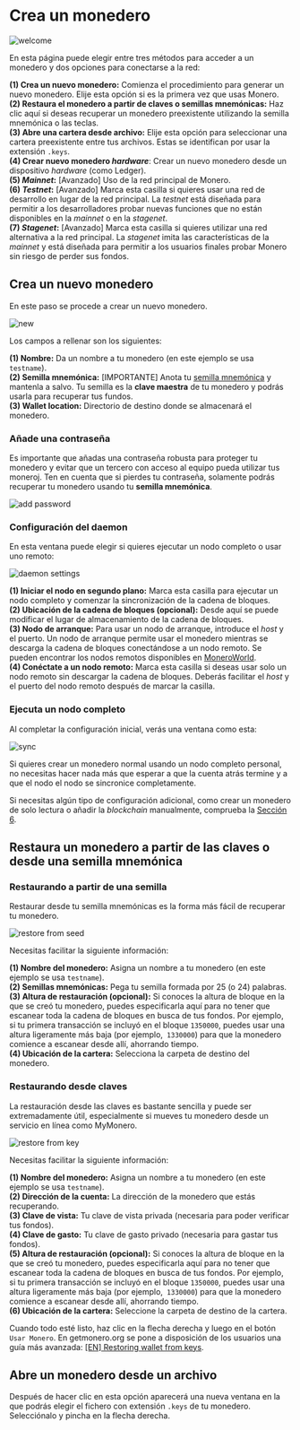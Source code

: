 # Crea un monedero
![welcome](media/wizard_2-options.png)

En esta página puede elegir entre tres métodos para acceder a un monedero y dos opciones para conectarse a la red:

**(1) Crea un nuevo monedero:** Comienza el procedimiento para generar un nuevo monedero. Elije esta opción si es la primera vez que usas Monero.    
**(2) Restaura el monedero a partir de claves o semillas mnemónicas:** Haz clic aquí si deseas recuperar un monedero preexistente utilizando la semilla mnemónica o las teclas.    
**(3) Abre una cartera desde archivo:** Elije esta opción para seleccionar una cartera preexistente entre tus archivos. Estas se identifican por usar la extensión `.keys`.    
**(4) Crear nuevo monedero _hardware_**: Crear un nuevo monedero desde un dispositivo _hardware_ (como Ledger).    
**(5) _Mainnet_:**  [Avanzado] Uso de la red principal de Monero.    
**(6) _Testnet_:**  [Avanzado] Marca esta casilla si quieres usar una red de desarrollo en lugar de la red principal. La _testnet_ está diseñada para permitir a los desarrolladores probar nuevas funciones que no están disponibles en la _mainnet_ o en la _stagenet_.    
**(7) _Stagenet_:** [Avanzado] Marca esta casilla si quieres utilizar una red alternativa a la red principal. La _stagenet_ imita las características de la _mainnet_ y está diseñada para permitir a los usuarios finales probar Monero sin riesgo de perder sus fondos.

## Crea un nuevo monedero

En este paso se procede a crear un nuevo monedero.

![new](media/wizard_3-create.png)

Los campos a rellenar son los siguientes:

**(1) Nombre:** Da un nombre a tu monedero (en este ejemplo se usa `testname`).    
**(2) Semilla mnemónica:** [IMPORTANTE] Anota tu [semilla mnemónica](https://getmonero.org/resources/moneropedia/mnemonicseed.html) y mantenla a salvo. Tu semilla es la **clave maestra** de tu monedero y podrás usarla para recuperar tus fundos.    
**(3) Wallet location:** Directorio de destino donde se almacenará el monedero.    

### Añade una contraseña

Es importante que añadas una contraseña robusta para proteger tu monedero y evitar que un tercero con acceso al equipo pueda utilizar tus moneroj.
Ten en cuenta que si pierdes tu contraseña, solamente podrás recuperar tu monedero usando tu **semilla mnemónica**.

![add password](media/wizard_4-pass.png)

### Configuración del daemon

En esta ventana puede elegir si quieres ejecutar un nodo completo o usar uno remoto:

![daemon settings](media/wizard_5-daemon-settings.png)

**(1) Iniciar el nodo en segundo plano:** Marca esta casilla para ejecutar un nodo completo y comenzar la sincronización de la cadena de bloques.    
**(2) Ubicación de la cadena de bloques (opcional):** Desde aquí se puede modificar el lugar de almacenamiento de la cadena de bloques.    
**(3) Nodo de arranque:** Para usar un nodo de arranque, introduce el _host_ y el puerto. Un nodo de arranque permite usar el monedero mientras se descarga la cadena de bloques conectándose a un nodo remoto. Se pueden encontrar los nodos remotos disponibles en [MoneroWorld](https://moneroworld.com/).    
**(4) Conéctate a un nodo remoto:** Marca esta casilla si deseas usar solo un nodo remoto sin descargar la cadena de bloques. Deberás facilitar el _host_ y el puerto del nodo remoto después de marcar la casilla.

### Ejecuta un nodo completo

Al completar la configuración inicial, verás una ventana como esta:

![sync](media/daemon-launch.png)

Si quieres crear un monedero normal usando un nodo completo personal, no necesitas hacer nada más que esperar a que la cuenta atrás termine y a que el nodo el nodo se sincronice completamente.

Si necesitas algún tipo de configuración adicional, como crear un monedero de solo lectura o añadir la _blockchain_ manualmente, comprueba la [Sección 6](#6-ajustes).

## Restaura un monedero a partir de las claves o desde una semilla mnemónica

### Restaurando a partir de una semilla

Restaurar desde tu semilla mnemónicas es la forma más fácil de recuperar tu monedero. 

![restore from seed](media/wizard_6-restore-seed.png)

Necesitas facilitar la siguiente información:

**(1) Nombre del monedero:** Asigna un nombre a tu monedero (en este ejemplo se usa `testname`).    
**(2) Semillas mnemónicas:** Pega tu semilla formada por 25 (o 24) palabras.    
**(3) Altura de restauración (opcional):** Si conoces la altura de bloque en la que se creó tu monedero, puedes especificarla aquí para no tener que escanear toda la cadena de bloques en busca de tus fondos. Por ejemplo, si tu primera transacción se incluyó en el bloque `1350000`, puedes usar una altura ligeramente más baja (por ejemplo,` 1330000`) para que la monedero comience a escanear desde allí, ahorrando tiempo.    
**(4) Ubicación de la cartera:** Selecciona la carpeta de destino del monedero.

### Restaurando desde claves

La restauración desde las claves es bastante sencilla y puede ser extremadamente útil, especialmente si mueves tu monedero desde un servicio en línea como MyMonero. 

![restore from key](media/wizard_7-restore-keys.png)

Necesitas facilitar la siguiente información:

**(1) Nombre del monedero:** Asigna un nombre a tu monedero (en este ejemplo se usa `testname`).    
**(2) Dirección de la cuenta:** La dirección de la monedero que estás recuperando.    
**(3) Clave de vista:** Tu clave de vista privada (necesaria para poder verificar tus fondos).    
**(4) Clave de gasto:** Tu clave de gasto privado (necesaria para gastar tus fondos).    
**(5) Altura de restauración (opcional):** Si conoces la altura de bloque en la que se creó tu monedero, puedes especificarla aquí para no tener que escanear toda la cadena de bloques en busca de tus fondos. Por ejemplo, si tu primera transacción se incluyó en el bloque `1350000`, puedes usar una altura ligeramente más baja (por ejemplo,` 1330000`) para que la monedero comience a escanear desde allí, ahorrando tiempo.    
**(6) Ubicación de la cartera:** Seleccione la carpeta de destino de la cartera.    

Cuando todo esté listo, haz clic en la flecha derecha y luego en el botón `Usar Monero`.
En getmonero.org se pone a disposición de los usuarios una guía más avanzada: [[EN] Restoring wallet from keys](https://getmonero.org/resources/user-guides/restore_from_keys.html).

## Abre un monedero desde un archivo
Después de hacer clic en esta opción aparecerá una nueva ventana en la que podrás elegir el fichero con extensión `.keys` de tu monedero.
Selecciónalo y pincha en la flecha derecha.

